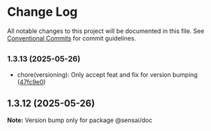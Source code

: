 # Change Log

All notable changes to this project will be documented in this file.
See [Conventional Commits](https://conventionalcommits.org) for commit guidelines.

## <small>1.3.13 (2025-05-26)</small>

- chore(versioning): Only accept feat and fix for version bumping ([47fc9e0](https://github.com/sensaihq/sensai/commit/47fc9e0))

## 1.3.12 (2025-05-26)

**Note:** Version bump only for package @sensai/doc
